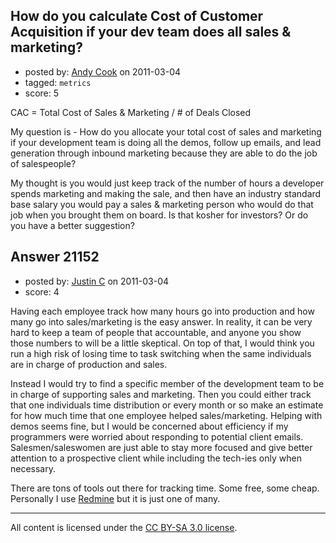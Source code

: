 ## How do you calculate Cost of Customer Acquisition if your dev team does all sales & marketing?

- posted by: [Andy Cook](https://stackexchange.com/users/-1/6493-andy-cook) on 2011-03-04
- tagged: `metrics`
- score: 5

CAC = Total Cost of Sales & Marketing / # of Deals Closed

My question is - How do you allocate your total cost of sales and marketing if your development team is doing all the demos, follow up emails, and lead generation through inbound marketing because they are able to do the job of salespeople?

My thought is you would just keep track of the number of hours a developer spends marketing and making the sale, and then have an industry standard base salary you would pay a sales & marketing person who would do that job when you brought them on board. Is that kosher for investors? Or do you have a better suggestion?


## Answer 21152

- posted by: [Justin C](https://stackexchange.com/users/-1/6947-justin-c) on 2011-03-04
- score: 4

<p>Having each employee track how many hours go into production and how many go into sales/marketing is the easy answer. In reality, it can be very hard to keep a team of people that accountable, and anyone you show those numbers to will be a little skeptical. On top of that, I would think you run a high risk of losing time to task switching when the same individuals are in charge of production and sales.</p>

<p>Instead I would try to find a specific member of the development team to be in charge of supporting sales and marketing. Then you could either track that one individuals time distribution or every month or so make an estimate for how much time that one employee helped sales/marketing. Helping with demos seems fine, but I would be concerned about efficiency if my programmers were worried about responding to potential client emails. Salesmen/saleswomen are just able to stay more focused and give better attention to a prospective client while including the tech-ies only when necessary.</p>

<p>There are tons of tools out there for tracking time. Some free, some cheap. Personally I use <a href="http://www.redmine.org/" rel="nofollow">Redmine</a> but it is just one of many.</p>




---

All content is licensed under the [CC BY-SA 3.0 license](https://creativecommons.org/licenses/by-sa/3.0/).
